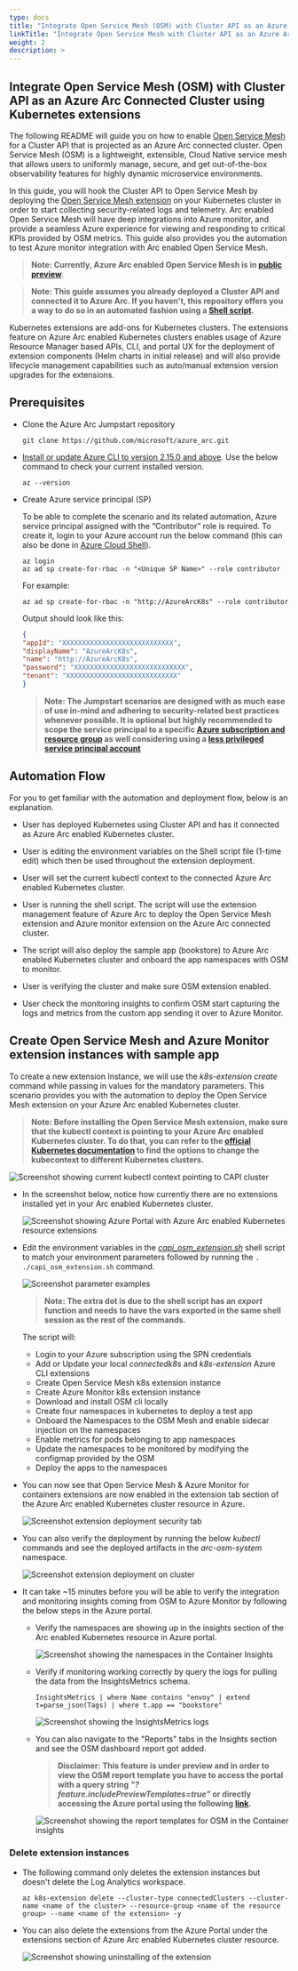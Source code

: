 ```yaml
---
type: docs
title: "Integrate Open Service Mesh (OSM) with Cluster API as an Azure Arc Connected Cluster using Kubernetes extensions"
linkTitle: "Integrate Open Service Mesh with Cluster API as an Azure Arc Connected Cluster using Kubernetes extensions"
weight: 2
description: >
---
```


## Integrate Open Service Mesh (OSM) with Cluster API as an Azure Arc Connected Cluster using Kubernetes extensions

The following README will guide you on how to enable [Open Service Mesh](https://openservicemesh.io/) for a Cluster API that is projected as an Azure Arc connected cluster. Open Service Mesh (OSM) is a lightweight, extensible, Cloud Native service mesh that allows users to uniformly manage, secure, and get out-of-the-box observability features for highly dynamic microservice environments.

In this guide, you will hook the Cluster API to Open Service Mesh by deploying the [Open Service Mesh extension](https://aka.ms/arc-osm-doc) on your Kubernetes cluster in order to start collecting security-related logs and telemetry. Arc enabled Open Service Mesh will have deep integrations into Azure monitor, and provide a seamless Azure experience for viewing and responding to critical KPIs provided by OSM metrics. This guide also provides you the automation to test Azure monitor integration with Arc enabled Open Service Mesh.

> **Note: Currently, Azure Arc enabled Open Service Mesh is in [public preview](https://aka.ms/arc-osm-doc)**.

> **Note: This guide assumes you already deployed a Cluster API and connected it to Azure Arc. If you haven't, this repository offers you a way to do so in an automated fashion using a [Shell script](https://azurearcjumpstart.io/azure_arc_jumpstart/azure_arc_k8s/cluster_api/capi_azure/).**

Kubernetes extensions are add-ons for Kubernetes clusters. The extensions feature on Azure Arc enabled Kubernetes clusters enables usage of Azure Resource Manager based APIs, CLI, and portal UX for the deployment of extension components (Helm charts in initial release) and will also provide lifecycle management capabilities such as auto/manual extension version upgrades for the extensions.

## Prerequisites

* Clone the Azure Arc Jumpstart repository

    ```shell
    git clone https://github.com/microsoft/azure_arc.git
    ```

* [Install or update Azure CLI to version 2.15.0 and above](https://docs.microsoft.com/en-us/cli/azure/install-azure-cli?view=azure-cli-latest). Use the below command to check your current installed version.

  ```shell
  az --version
  ```

* Create Azure service principal (SP)

    To be able to complete the scenario and its related automation, Azure service principal assigned with the “Contributor” role is required. To create it, login to your Azure account run the below command (this can also be done in [Azure Cloud Shell](https://shell.azure.com/)).

    ```shell
    az login
    az ad sp create-for-rbac -n "<Unique SP Name>" --role contributor
    ```

    For example:

    ```shell
    az ad sp create-for-rbac -n "http://AzureArcK8s" --role contributor
    ```

    Output should look like this:

    ```json
    {
    "appId": "XXXXXXXXXXXXXXXXXXXXXXXXXXXX",
    "displayName": "AzureArcK8s",
    "name": "http://AzureArcK8s",
    "password": "XXXXXXXXXXXXXXXXXXXXXXXXXXXX",
    "tenant": "XXXXXXXXXXXXXXXXXXXXXXXXXXXX"
    }
    ```

    > **Note: The Jumpstart scenarios are designed with as much ease of use in-mind and adhering to security-related best practices whenever possible. It is optional but highly recommended to scope the service principal to a specific [Azure subscription and resource group](https://docs.microsoft.com/en-us/cli/azure/ad/sp?view=azure-cli-latest) as well considering using a [less privileged service principal account](https://docs.microsoft.com/en-us/azure/role-based-access-control/best-practices)**

## Automation Flow

For you to get familiar with the automation and deployment flow, below is an explanation.

* User has deployed Kubernetes using Cluster API and has it connected as Azure Arc enabled Kubernetes cluster.

* User is editing the environment variables on the Shell script file (1-time edit) which then be used throughout the extension deployment.

* User will set the current kubectl context to the connected Azure Arc enabled Kubernetes cluster.

* User is running the shell script. The script will use the extension management feature of Azure Arc to deploy the Open Service Mesh extension and Azure monitor extension on the Azure Arc connected cluster.

* The script will also deploy the sample app (bookstore) to Azure Arc enabled Kubernetes cluster and onboard the app namespaces with OSM to monitor.

* User is verifying the cluster and make sure OSM extension enabled.

* User check the monitoring insights to confirm OSM start capturing the logs and metrics from the custom app sending it over to Azure Monitor.

## Create Open Service Mesh and Azure Monitor extension instances with sample app

To create a new extension Instance, we will use the _k8s-extension create_ command while passing in values for the mandatory parameters. This scenario provides you with the automation to deploy the Open Service Mesh extension on your Azure Arc enabled Kubernetes cluster.

> **Note: Before installing the Open Service Mesh extension, make sure that the kubectl context is pointing to your Azure Arc enabled Kubernetes cluster. To do that, you can refer to the [official Kubernetes documentation](https://kubernetes.io/docs/tasks/access-application-cluster/configure-access-multiple-clusters/) to find the options to change the kubecontext to different Kubernetes clusters.**

![Screenshot showing current kubectl context pointing to CAPI cluster](./01.png)

* In the screenshot below, notice how currently there are no extensions installed yet in your Arc enabled Kubernetes cluster.

  ![Screenshot showing Azure Portal with Azure Arc enabled Kubernetes resource extensions](./02.png)

* Edit the environment variables in the [_capi_osm_extension.sh_](https://github.com/microsoft/azure_arc/blob/main/azure_arc_k8s_jumpstart/cluster_api/capi_osm_extension/capi_osm_extension.sh) shell script to match your environment parameters followed by running the ```. ./capi_osm_extension.sh``` command.

  ![Screenshot parameter examples](./03.png)

  > **Note: The extra dot is due to the shell script has an *export* function and needs to have the vars exported in the same shell session as the rest of the commands.**

  The script will:

  * Login to your Azure subscription using the SPN credentials
  * Add or Update your local _connectedk8s_ and _k8s-extension_ Azure CLI extensions
  * Create Open Service Mesh k8s extension instance
  * Create Azure Monitor k8s extension instance
  * Download and install OSM cli locally
  * Create four namespaces in kubernetes to deploy a test app
  * Onboard the Namespaces to the OSM Mesh and enable sidecar injection on the namespaces
  * Enable metrics for pods belonging to app namespaces
  * Update the namespaces to be monitored by modifying the configmap provided by the OSM
  * Deploy the apps to the namespaces

* You can now see that Open Service Mesh & Azure Monitor for containers extensions are now enabled in the extension tab section of the Azure Arc enabled Kubernetes cluster resource in Azure.

  ![Screenshot extension deployment security tab](./04.png)

* You can also verify the deployment by running the below _kubectl_ commands and see the deployed artifacts in the _arc-osm-system_ namespace.

  ![Screenshot extension deployment on cluster](./05.png)

* It can take ~15 minutes before you will be able to verify the integration and monitoring insights coming from OSM to Azure Monitor by following the below steps in the Azure portal.

  * Verify the namespaces are showing up in the insights section of the Arc enabled Kubernetes resource in Azure portal.

    ![Screenshot showing the namespaces in the Container Insights](./06.png)

  * Verify if monitoring working correctly by query the logs for pulling the data from the InsightsMetrics schema.
  
    ```console
    InsightsMetrics | where Name contains "envoy" | extend t=parse_json(Tags) | where t.app == "bookstore"
    ```

    ![Screenshot showing the InsightsMetrics logs](./07.png)

  * You can also navigate to the "Reports" tabs in the Insights section and see the OSM dashboard report got added.

    > **Disclaimer: This feature is under preview and in order to view the OSM report template you have to access the portal with a query string _"?feature.includePreviewTemplates=true"_ or directly accessing the Azure portal using the following [link](https://aka.ms/azmon/osmux).**

    ![Screenshot showing the report templates for OSM in the Container insights](./08.png)

### Delete extension instances

* The following command only deletes the extension instances but doesn't delete the Log Analytics workspace.

    ```shell
    az k8s-extension delete --cluster-type connectedClusters --cluster-name <name of the cluster> --resource-group <name of the resource group> --name <name of the extension> -y
    ```

* You can also delete the extensions from the Azure Portal under the extensions section of Azure Arc enabled Kubernetes cluster resource.

  ![Screenshot showing uninstalling of the extension](./09.png)
